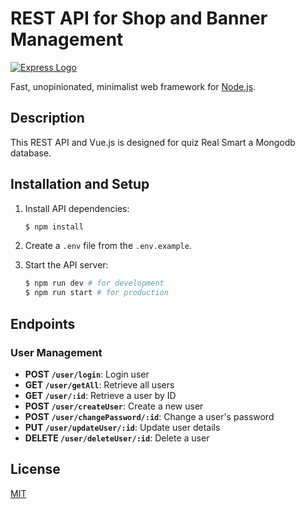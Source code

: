 # REST API for Shop and Banner Management

[![Express Logo](https://i.cloudup.com/zfY6lL7eFa-3000x3000.png)](http://expressjs.com/)

  Fast, unopinionated, minimalist web framework for [Node.js](http://nodejs.org).

## Description
This REST API and Vue.js is designed for quiz Real Smart a Mongodb database.

## Installation and Setup

1. Install API dependencies:
   ```bash
   $ npm install
   ```

2. Create a `.env` file from the `.env.example`.

3. Start the API server:
   ```bash
   $ npm run dev # for development
   $ npm run start # for production
   ```

## Endpoints

### User Management

- **POST `/user/login`**: Login user
- **GET `/user/getAll`**: Retrieve all users
- **GET `/user/:id`**: Retrieve a user by ID
- **POST `/user/createUser`**: Create a new user
- **POST `/user/changePassword/:id`**: Change a user's password
- **PUT `/user/updateUser/:id`**: Update user details
- **DELETE `/user/deleteUser/:id`**: Delete a user

## License

  [MIT](LICENSE)